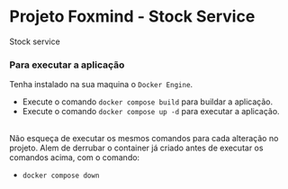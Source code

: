 # Projeto Foxmind - Stock Service
 Stock service
### Para executar a aplicação
Tenha instalado na sua maquina o `Docker Engine`.
<br>
- Execute o comando `docker compose build` para buildar a aplicação.
- Execute o comando `docker compose up -d` para executar a aplicação.

<br>
Não esqueça de executar os mesmos comandos para cada alteração no projeto. 
Alem de derrubar o container já criado antes de executar os comandos acima, com o comando:

- `docker compose down`